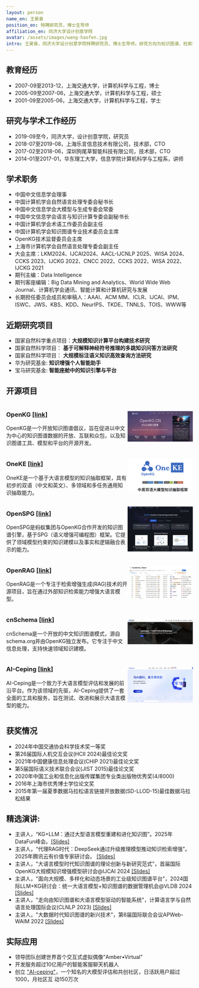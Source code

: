 ```yaml
---
layout: person
name_en: 王昊奋
position_en: 特聘研究员，博士生导师
affiliation_en: 同济大学设计创意学院
avatar: /assets/images/wang-haofen.jpg
intro: 王昊奋，同济大学设计创意学院特聘研究员、博士生导师。研究方向为知识图谱、检索增强大语言模型和神经符号融合。领导同济大学知识计算实验室，是OpenKG（全球最大的中文知识图谱社区）的主要创始人。目前，在中国计算机学会（CCF）、中国中文信息学会（CIPS）和上海市计算机学会担任重要学术职务，并长期担任知识图谱和人工智能领域顶级期刊和会议的程序委员会成员和审稿人，包括AAAI、ACM MM、ICLR、IJCAI、IPM、ISWC、JWS、KBS、KDD、NeurIPS、TKDE、TNNLS、TOIS、WWW等。在加入同济大学前，曾在领先的人工智能公司担任CTO，领导团队构建基于知识图谱的智能客服机器人，已服务超过10亿终端用户。他主持过多项国家自然科学基金项目、863重大项目以及科技部相关项目。在知识图谱、自然语言处理和其他人工智能领域发表高水平论文100余篇，引用5600余次，出版知识图谱相关著作4部，其中《知识图谱方法、实践与应用》获得2020年中国工业和信息化出版传媒集团专业类出版物奖（4/8000）。
---
```


## 教育经历

- 2007-09至2013-12，上海交通大学，计算机科学与工程，博士
- 2005-09至2007-06，上海交通大学，计算机科学与工程，硕士
- 2001-09至2005-06，上海交通大学，计算机科学与工程，学士

## 研究与学术工作经历

- 2019-09至今，同济大学，设计创意学院，研究员
- 2018-07至2019-08，上海乐言信息技术有限公司，技术部，CTO
- 2017-02至2018-06，深圳狗尾草智能科技有限公司，技术部，CTO
- 2014-01至2017-01，华东理工大学，信息学院计算机科学与工程系，讲师

## 学术职务
- 中国中文信息学会理事
- 中国计算机学会自然语言处理专委会秘书长
- 中国中文信息学会大模型与生成专委会常委
- 中国中文信息学会语言与知识计算专委会副秘书长
- 中国计算机学会术语工作委员会副主任
- 中国计算机学会知识图谱专业技术委员会主席
- OpenKG技术监督委员会主席
- 上海市计算机学会自然语言处理专委会副主任
- 大会主席：LKM2024、IJCAI2024、AACL-IJCNLP 2025、WISA 2024、CCKS 2023、IJCKG 2022、CNCC 2022、CCKS 2022、WISA 2022、IJCKG 2021
- 期刊主编：Data Intelligence
- 期刊客座编辑：Big Data Mining and Analytics、World Wide Web Journal、计算机学会通讯、智能计算和计算机研究与发展
- 长期担任委员会成员和审稿人：AAAI、ACM MM、ICLR、IJCAI、IPM、ISWC、JWS、KBS、KDD、NeurIPS、TKDE、TNNLS、TOIS、WWW等

## 近期研究项目
- 国家自然科学重点项目：**大规模知识计算平台构建技术研究**
- 国家自然科学项目： **基于可解释神经符号推理的多跳知识问答方法研究**
- 国家自然科学项目： **大规模标注语义知识高效查询方法研究**
- 华为研究基金: **知识增强个人智能助手**
- 宝马研究基金: **智能座舱中的知识引擎与平台**

## 开源项目

<div style="display: flex; align-items: center;">
  <div style="flex: 65;">
    <h3>OpenKG <a href="http://openkg.cn">[link]</a></h3>
    <p>OpenKG是一个开放知识图谱倡议，旨在促进以中文为中心的知识图谱数据的开放、互联和众包，以及知识图谱工具、模型和平台的开源开发。</p>
  </div>
  <div style="flex: 35; text-align: center;">
    <img src="/assets/images/project/OpneKG.png" alt="OpenKG" width="300">
  </div>
</div>

<div style="display: flex; align-items: center;">
  <div style="flex: 65;">
    <h3>OneKE <a href="https://github.com/zjunlp/DeepKE/blob/main/example/llm/OneKE.md">[link]</a></h3>
    <p>OneKE是一个基于大语言模型的知识抽取框架，具有初步的双语（中文和英文）、多领域和多任务通用知识抽取能力。</p>
  </div>
  <div style="flex: 35; text-align: center;">
    <img src="/assets/images/project/OneKE.png" alt="OneKE" width="300">
  </div>
</div>

<div style="display: flex; align-items: center;">
  <div style="flex: 65;">
    <h3>OpenSPG <a href="https://github.com/OpenSPG/openspg">[link]</a></h3>
    <p>OpenSPG是蚂蚁集团与OpenKG合作开发的知识图谱引擎，基于SPG（语义增强可编程图）框架。它提供了领域模型约束的知识建模以及事实和逻辑融合表示的能力。</p>
  </div>
  <div style="flex: 35; text-align: center;">
    <img src="/assets/images/project/OpenSPG.png" alt="OpenSPG" width="300">
  </div>
</div>

<div style="display: flex; align-items: center;">
  <div style="flex: 65;">
    <h3>OpenRAG <a href="https://openrag.notion.site/Open-RAG-c41b2a4dcdea4527a7c1cd998e763595">[link]</a></h3>
    <p>OpenRAG是一个专注于检索增强生成(RAG)技术的开源项目，旨在通过外部知识检索能力增强大语言模型。</p>
  </div>
  <div style="flex: 35; text-align: center;">
    <img src="/assets/images/project/OpenRAG.png" alt="OpenRAG" width="300">
  </div>
</div>

<div style="display: flex; align-items: center;">
  <div style="flex: 65;">
    <h3>cnSchema <a href="https://github.com/cnschema/cnSchema">[link]</a></h3>
    <p>cnSchema是一个开放的中文知识图谱模式，源自schema.org并由OpenKG独立发布。它专注于中文信息处理，支持快速领域知识建模。</p>
  </div>
  <div style="flex: 35; text-align: center;">
    <img src="/assets/images/project/cnSchema.png" alt="cnSchema" width="300">
  </div>
</div>

<div style="display: flex; align-items: center;">
  <div style="flex: 65;">
    <h3>AI-Ceping <a href="https://ai-ceping.com">[link]</a></h3>
    <p> AI-Ceping是一个致力于大语言模型评估和发展的前沿平台。作为该领域的先驱，AI-Ceping提供了一套全面的工具和服务，旨在测试、改进和展示大语言模型的能力。</p>
  </div>
  <div style="flex: 35; text-align: center;">
    <img src="/assets/images/project/AI-ceping.png" alt="AI-Ceping" width="300">
  </div>
</div>


## 获奖情况
- 2024年中国交通协会科学技术奖一等奖
- 第26届国际人机交互会议(HCII 2024)最佳论文奖
- 2021年中国健康信息处理会议(CHIP 2021)最佳论文奖
- 第5届国际语义技术联合会议(JIST 2015)最佳论文奖
- 2020年中国工业和信息化出版传媒集团专业类出版物优秀奖(4/8000) 
- 2016年上海市优秀博士学位论文奖
- 2015年第一届夏季数据马拉松语言链接开放数据(SD-LLOD-15)最佳数据马拉松结果

## 精选演讲:
- 主讲人，“KG+LLM：通过大型语言模型重建和进化知识图”。2025年DataFun峰会。[[Slides]](/assets/talks/DataFun_Summit2025.pdf)
- 主讲人，“代理RAG时代：DeepSeek通过升级推理模型推动知识检索增强”。2025年腾讯云有价值专家研讨会。 [[Slides]](/assets/talks/融合推理的知识检索增强.pdf)
- 主讲人，"大语言模型时代知识图谱的理论创新与新研究范式"，首届国际OpenKG大规模知识增强模型研讨会@IJCAI 2024 [[Slides]](/assets/talks/IJCAI_2024.pdf)
- 主讲人，"面向大规模、多样化和动态场景的工业级知识图谱平台"，2024国际LLM+KG研讨会：统一大语言模型+知识图谱的数据管理机会@VLDB 2024 [[Slides]](/assets/talks/VLDB_2024.pdf)
- 主讲人，"走向由知识图谱和大语言模型驱动的智能系统"，计算语言学与自然语言处理国际会议(CLNLP 2023) [[Slides]](/assets/talks/CNLP_2023.pdf)
- 主讲人，"大数据时代知识图谱的新兴技术"，第6届国际联合会议APWeb-WAIM 2022 [[Slides]](/assets/talks/APWeb_2022.pdf)

## 实际应用

- 领导团队创建世界首个交互式虚拟偶像"Amber•Virtual"
- 开发服务超过10亿用户的智能客服聊天机器人
- 创立 ["AI-ceping"](https://ai-ceping.com)，一个知名的大模型评估和共创社区，日活跃用户超过1000，月社区互
动150万次
